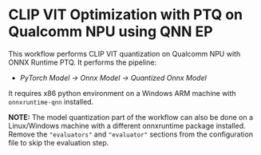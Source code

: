 # CLIP VIT Optimization with PTQ on Qualcomm NPU using QNN EP
This workflow performs CLIP VIT quantization on Qualcomm NPU with ONNX Runtime PTQ. It performs the pipeline:
- *PyTorch Model -> Onnx Model -> Quantized Onnx Model*

It requires x86 python environment on a Windows ARM machine with `onnxruntime-qnn` installed.

**NOTE:** The model quantization part of the workflow can also be done on a Linux/Windows machine with a different onnxruntime package installed. Remove the `"evaluators"` and `"evaluator"` sections from the configuration file to skip the evaluation step.
